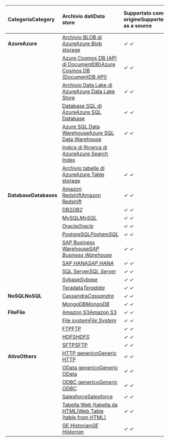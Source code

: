 | <span data-ttu-id="ca252-101">Categoria</span><span class="sxs-lookup"><span data-stu-id="ca252-101">Category</span></span> | <span data-ttu-id="ca252-102">Archivio dati</span><span class="sxs-lookup"><span data-stu-id="ca252-102">Data store</span></span> | <span data-ttu-id="ca252-103">Supportato come origine</span><span class="sxs-lookup"><span data-stu-id="ca252-103">Supported as a source</span></span> | <span data-ttu-id="ca252-104">Supportato come sink</span><span class="sxs-lookup"><span data-stu-id="ca252-104">Supported as a sink</span></span> |
|:--- |:--- |:--- |:--- |
| <span data-ttu-id="ca252-105">**Azure**</span><span class="sxs-lookup"><span data-stu-id="ca252-105">**Azure**</span></span> |[<span data-ttu-id="ca252-106">Archivio BLOB di Azure</span><span class="sxs-lookup"><span data-stu-id="ca252-106">Azure Blob storage</span></span>](../articles/data-factory/data-factory-azure-blob-connector.md) |<span data-ttu-id="ca252-107">✓ </span><span class="sxs-lookup"><span data-stu-id="ca252-107">✓</span></span> |<span data-ttu-id="ca252-108">✓ </span><span class="sxs-lookup"><span data-stu-id="ca252-108">✓</span></span> |
| &nbsp; |[<span data-ttu-id="ca252-109">Azure Cosmos DB (API di DocumentDB)</span><span class="sxs-lookup"><span data-stu-id="ca252-109">Azure Cosmos DB (DocumentDB API)</span></span>](../articles/data-factory/data-factory-azure-documentdb-connector.md) |<span data-ttu-id="ca252-110">✓ </span><span class="sxs-lookup"><span data-stu-id="ca252-110">✓</span></span> |<span data-ttu-id="ca252-111">✓ </span><span class="sxs-lookup"><span data-stu-id="ca252-111">✓</span></span> |
| &nbsp; |[<span data-ttu-id="ca252-112">Archivio Data Lake di Azure</span><span class="sxs-lookup"><span data-stu-id="ca252-112">Azure Data Lake Store</span></span>](../articles/data-factory/data-factory-azure-datalake-connector.md) |<span data-ttu-id="ca252-113">✓ </span><span class="sxs-lookup"><span data-stu-id="ca252-113">✓</span></span> |<span data-ttu-id="ca252-114">✓ </span><span class="sxs-lookup"><span data-stu-id="ca252-114">✓</span></span> |
| &nbsp; |[<span data-ttu-id="ca252-115">Database SQL di Azure</span><span class="sxs-lookup"><span data-stu-id="ca252-115">Azure SQL Database</span></span>](../articles/data-factory/data-factory-azure-sql-connector.md) |<span data-ttu-id="ca252-116">✓ </span><span class="sxs-lookup"><span data-stu-id="ca252-116">✓</span></span> |<span data-ttu-id="ca252-117">✓ </span><span class="sxs-lookup"><span data-stu-id="ca252-117">✓</span></span> |
| &nbsp; |[<span data-ttu-id="ca252-118">Azure SQL Data Warehouse</span><span class="sxs-lookup"><span data-stu-id="ca252-118">Azure SQL Data Warehouse</span></span>](../articles/data-factory/data-factory-azure-sql-data-warehouse-connector.md) |<span data-ttu-id="ca252-119">✓ </span><span class="sxs-lookup"><span data-stu-id="ca252-119">✓</span></span> |<span data-ttu-id="ca252-120">✓ </span><span class="sxs-lookup"><span data-stu-id="ca252-120">✓</span></span> |
| &nbsp; |[<span data-ttu-id="ca252-121">Indice di Ricerca di Azure</span><span class="sxs-lookup"><span data-stu-id="ca252-121">Azure Search Index</span></span>](../articles/data-factory/data-factory-azure-search-connector.md) | |<span data-ttu-id="ca252-122">✓ </span><span class="sxs-lookup"><span data-stu-id="ca252-122">✓</span></span> |
| &nbsp; |[<span data-ttu-id="ca252-123">Archivio tabelle di Azure</span><span class="sxs-lookup"><span data-stu-id="ca252-123">Azure Table storage</span></span>](../articles/data-factory/data-factory-azure-table-connector.md) |<span data-ttu-id="ca252-124">✓ </span><span class="sxs-lookup"><span data-stu-id="ca252-124">✓</span></span> |<span data-ttu-id="ca252-125">✓ </span><span class="sxs-lookup"><span data-stu-id="ca252-125">✓</span></span> |
| <span data-ttu-id="ca252-126">**Database**</span><span class="sxs-lookup"><span data-stu-id="ca252-126">**Databases**</span></span> |[<span data-ttu-id="ca252-127">Amazon Redshift</span><span class="sxs-lookup"><span data-stu-id="ca252-127">Amazon Redshift</span></span>](../articles/data-factory/data-factory-amazon-redshift-connector.md) |<span data-ttu-id="ca252-128">✓ </span><span class="sxs-lookup"><span data-stu-id="ca252-128">✓</span></span> | |
| &nbsp; |<span data-ttu-id="ca252-129">[DB2](../articles/data-factory/data-factory-onprem-db2-connector.md)*</span><span class="sxs-lookup"><span data-stu-id="ca252-129">[DB2](../articles/data-factory/data-factory-onprem-db2-connector.md)*</span></span> |<span data-ttu-id="ca252-130">✓ </span><span class="sxs-lookup"><span data-stu-id="ca252-130">✓</span></span> | |
| &nbsp; |<span data-ttu-id="ca252-131">[MySQL](../articles/data-factory/data-factory-onprem-mysql-connector.md)*</span><span class="sxs-lookup"><span data-stu-id="ca252-131">[MySQL](../articles/data-factory/data-factory-onprem-mysql-connector.md)*</span></span> |<span data-ttu-id="ca252-132">✓ </span><span class="sxs-lookup"><span data-stu-id="ca252-132">✓</span></span> | |
| &nbsp; |<span data-ttu-id="ca252-133">[Oracle](../articles/data-factory/data-factory-onprem-oracle-connector.md)*</span><span class="sxs-lookup"><span data-stu-id="ca252-133">[Oracle](../articles/data-factory/data-factory-onprem-oracle-connector.md)*</span></span> |<span data-ttu-id="ca252-134">✓ </span><span class="sxs-lookup"><span data-stu-id="ca252-134">✓</span></span> |<span data-ttu-id="ca252-135">✓ </span><span class="sxs-lookup"><span data-stu-id="ca252-135">✓</span></span> |
| &nbsp; |<span data-ttu-id="ca252-136">[PostgreSQL](../articles/data-factory/data-factory-onprem-postgresql-connector.md)*</span><span class="sxs-lookup"><span data-stu-id="ca252-136">[PostgreSQL](../articles/data-factory/data-factory-onprem-postgresql-connector.md)*</span></span> |<span data-ttu-id="ca252-137">✓ </span><span class="sxs-lookup"><span data-stu-id="ca252-137">✓</span></span> | |
| &nbsp; |<span data-ttu-id="ca252-138">[SAP Business Warehouse](../articles/data-factory/data-factory-sap-business-warehouse-connector.md)*</span><span class="sxs-lookup"><span data-stu-id="ca252-138">[SAP Business Warehouse](../articles/data-factory/data-factory-sap-business-warehouse-connector.md)*</span></span> |<span data-ttu-id="ca252-139">✓ </span><span class="sxs-lookup"><span data-stu-id="ca252-139">✓</span></span> | |
| &nbsp; |<span data-ttu-id="ca252-140">[SAP HANA](../articles/data-factory/data-factory-sap-hana-connector.md)*</span><span class="sxs-lookup"><span data-stu-id="ca252-140">[SAP HANA](../articles/data-factory/data-factory-sap-hana-connector.md)*</span></span> |<span data-ttu-id="ca252-141">✓ </span><span class="sxs-lookup"><span data-stu-id="ca252-141">✓</span></span> | |
| &nbsp; |<span data-ttu-id="ca252-142">[SQL Server](../articles/data-factory/data-factory-sqlserver-connector.md)*</span><span class="sxs-lookup"><span data-stu-id="ca252-142">[SQL Server](../articles/data-factory/data-factory-sqlserver-connector.md)*</span></span> |<span data-ttu-id="ca252-143">✓ </span><span class="sxs-lookup"><span data-stu-id="ca252-143">✓</span></span> |<span data-ttu-id="ca252-144">✓ </span><span class="sxs-lookup"><span data-stu-id="ca252-144">✓</span></span> |
| &nbsp; |<span data-ttu-id="ca252-145">[Sybase](../articles/data-factory/data-factory-onprem-sybase-connector.md)*</span><span class="sxs-lookup"><span data-stu-id="ca252-145">[Sybase](../articles/data-factory/data-factory-onprem-sybase-connector.md)*</span></span> |<span data-ttu-id="ca252-146">✓ </span><span class="sxs-lookup"><span data-stu-id="ca252-146">✓</span></span> | |
| &nbsp; |<span data-ttu-id="ca252-147">[Teradata](../articles/data-factory/data-factory-onprem-teradata-connector.md)*</span><span class="sxs-lookup"><span data-stu-id="ca252-147">[Teradata](../articles/data-factory/data-factory-onprem-teradata-connector.md)*</span></span> |<span data-ttu-id="ca252-148">✓ </span><span class="sxs-lookup"><span data-stu-id="ca252-148">✓</span></span> | |
| <span data-ttu-id="ca252-149">**NoSQL**</span><span class="sxs-lookup"><span data-stu-id="ca252-149">**NoSQL**</span></span> |<span data-ttu-id="ca252-150">[Cassandra](../articles/data-factory/data-factory-onprem-cassandra-connector.md)*</span><span class="sxs-lookup"><span data-stu-id="ca252-150">[Cassandra](../articles/data-factory/data-factory-onprem-cassandra-connector.md)*</span></span> |<span data-ttu-id="ca252-151">✓ </span><span class="sxs-lookup"><span data-stu-id="ca252-151">✓</span></span> | |
| &nbsp; |<span data-ttu-id="ca252-152">[MongoDB](../articles/data-factory/data-factory-on-premises-mongodb-connector.md)*</span><span class="sxs-lookup"><span data-stu-id="ca252-152">[MongoDB](../articles/data-factory/data-factory-on-premises-mongodb-connector.md)*</span></span> |<span data-ttu-id="ca252-153">✓ </span><span class="sxs-lookup"><span data-stu-id="ca252-153">✓</span></span> | |
| <span data-ttu-id="ca252-154">**File**</span><span class="sxs-lookup"><span data-stu-id="ca252-154">**File**</span></span> |[<span data-ttu-id="ca252-155">Amazon S3</span><span class="sxs-lookup"><span data-stu-id="ca252-155">Amazon S3</span></span>](../articles/data-factory/data-factory-amazon-simple-storage-service-connector.md) |<span data-ttu-id="ca252-156">✓ </span><span class="sxs-lookup"><span data-stu-id="ca252-156">✓</span></span> | |
| &nbsp; |<span data-ttu-id="ca252-157">[File system](../articles/data-factory/data-factory-onprem-file-system-connector.md)*</span><span class="sxs-lookup"><span data-stu-id="ca252-157">[File System](../articles/data-factory/data-factory-onprem-file-system-connector.md)*</span></span> |<span data-ttu-id="ca252-158">✓ </span><span class="sxs-lookup"><span data-stu-id="ca252-158">✓</span></span> |<span data-ttu-id="ca252-159">✓ </span><span class="sxs-lookup"><span data-stu-id="ca252-159">✓</span></span> |
| &nbsp; |[<span data-ttu-id="ca252-160">FTP</span><span class="sxs-lookup"><span data-stu-id="ca252-160">FTP</span></span>](../articles/data-factory/data-factory-ftp-connector.md) |<span data-ttu-id="ca252-161">✓ </span><span class="sxs-lookup"><span data-stu-id="ca252-161">✓</span></span> | |
| &nbsp; |<span data-ttu-id="ca252-162">[HDFS](../articles/data-factory/data-factory-hdfs-connector.md)*</span><span class="sxs-lookup"><span data-stu-id="ca252-162">[HDFS](../articles/data-factory/data-factory-hdfs-connector.md)*</span></span> |<span data-ttu-id="ca252-163">✓ </span><span class="sxs-lookup"><span data-stu-id="ca252-163">✓</span></span> | |
| &nbsp; |[<span data-ttu-id="ca252-164">SFTP</span><span class="sxs-lookup"><span data-stu-id="ca252-164">SFTP</span></span>](../articles/data-factory/data-factory-sftp-connector.md) |<span data-ttu-id="ca252-165">✓ </span><span class="sxs-lookup"><span data-stu-id="ca252-165">✓</span></span> | |
| <span data-ttu-id="ca252-166">**Altro**</span><span class="sxs-lookup"><span data-stu-id="ca252-166">**Others**</span></span> |[<span data-ttu-id="ca252-167">HTTP generico</span><span class="sxs-lookup"><span data-stu-id="ca252-167">Generic HTTP</span></span>](../articles/data-factory/data-factory-http-connector.md) |<span data-ttu-id="ca252-168">✓ </span><span class="sxs-lookup"><span data-stu-id="ca252-168">✓</span></span> | |
| &nbsp; |[<span data-ttu-id="ca252-169">OData generico</span><span class="sxs-lookup"><span data-stu-id="ca252-169">Generic OData</span></span>](../articles/data-factory/data-factory-odata-connector.md) |<span data-ttu-id="ca252-170">✓ </span><span class="sxs-lookup"><span data-stu-id="ca252-170">✓</span></span> | |
| &nbsp; |<span data-ttu-id="ca252-171">[ODBC generico](../articles/data-factory/data-factory-odbc-connector.md)*</span><span class="sxs-lookup"><span data-stu-id="ca252-171">[Generic ODBC](../articles/data-factory/data-factory-odbc-connector.md)*</span></span> |<span data-ttu-id="ca252-172">✓ </span><span class="sxs-lookup"><span data-stu-id="ca252-172">✓</span></span> | |
| &nbsp; |[<span data-ttu-id="ca252-173">Salesforce</span><span class="sxs-lookup"><span data-stu-id="ca252-173">Salesforce</span></span>](../articles/data-factory/data-factory-salesforce-connector.md) |<span data-ttu-id="ca252-174">✓ </span><span class="sxs-lookup"><span data-stu-id="ca252-174">✓</span></span> | |
| &nbsp; |[<span data-ttu-id="ca252-175">Tabella Web (tabella da HTML)</span><span class="sxs-lookup"><span data-stu-id="ca252-175">Web Table (table from HTML)</span></span>](../articles/data-factory/data-factory-web-table-connector.md) |<span data-ttu-id="ca252-176">✓ </span><span class="sxs-lookup"><span data-stu-id="ca252-176">✓</span></span> | |
| &nbsp; |<span data-ttu-id="ca252-177">[GE Historian](../articles/data-factory/data-factory-odbc-connector.md#ge-historian-store)*</span><span class="sxs-lookup"><span data-stu-id="ca252-177">[GE Historian](../articles/data-factory/data-factory-odbc-connector.md#ge-historian-store)*</span></span> |<span data-ttu-id="ca252-178">✓ </span><span class="sxs-lookup"><span data-stu-id="ca252-178">✓</span></span> | | |


